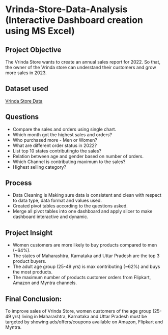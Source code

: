 # Vrinda-Store-Data-Analysis (Interactive Dashboard creation using MS Excel)
## **Project Objective**
The Vrinda Store wants to create an annual sales report for 2022. So that, the owner of the Vrinda store can understand their customers and grow more sales in 2023.

## **Dataset used**
<a href="https://github.com/KAMLESHRAWAT676/Vrinda_Store_Data_Analysis/blob/main/Vrinda_store_data_analysis.xlsx">Vrinda Store Data</a>

## **Questions**

- Compare the sales and orders using single chart.
- Which month got the highest sales and orders?
- Who purchased more - Men or Women?
- What are different order status in 2022?
- List top 10 states contributingto the sales?
- Relation between age and gender based on number of orders.
- Which Channel is contributing maximum to the sales?
- Highest selling category?



## **Process**

- Data Cleaning is Making sure data is consistent and clean with respect to data type, data format and values used.
- Created pivot tables according to the questions asked.
- Merge all pivot tables into one dashboard and apply slicer to make dashboard interactive and dynamic.



## **Project Insight**

- Women customers are more likely to buy products compared to men (~64%).
- The states of Maharashtra, Karnataka and Uttar Pradesh are the top 3 product buyers.
- The adult age group (25-49 yrs) is max contributing (~62%) and buys the most products.
- The maximum number of products customer orders from Flipkart, Amazon and Myntra channels.



## **Final Conclusion:**

To improve sales of Vrinda Store, women customers of the age group (25-49 yrs) living in Maharashtra, Karnataka and Uttar Pradesh must be targeted by showing ads/offers/coupons available on Amazon, Flipkart and Myntra.
